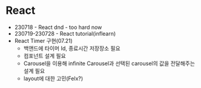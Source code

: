 # React
- 230718 - React dnd - too hard now
- 230719-230728 - React tutorial(inflearn)
- React Timer 구현(07.21)
  - 백앤드에 타이머 Id, 종료시간 저장장소 필요
  - 컴포넌트 설계 필요
  - Carousel을 이용해 infinite Carousel과 선택된 carousel의 값을 전달해주는 설계 필요
  - layout에 대한 고민(Felx?)

